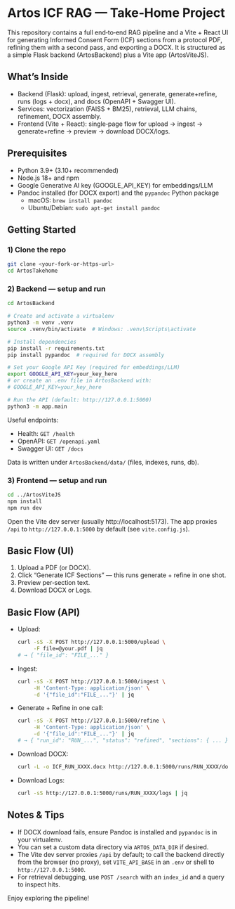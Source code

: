 # Artos ICF RAG — Take‑Home Project

This repository contains a full end‑to‑end RAG pipeline and a Vite + React UI for generating Informed Consent Form (ICF) sections from a protocol PDF, refining them with a second pass, and exporting a DOCX. It is structured as a simple Flask backend (ArtosBackend) plus a Vite app (ArtosViteJS).

## What’s Inside
- Backend (Flask): upload, ingest, retrieval, generate, generate+refine, runs (logs + docx), and docs (OpenAPI + Swagger UI).
- Services: vectorization (FAISS + BM25), retrieval, LLM chains, refinement, DOCX assembly.
- Frontend (Vite + React): single‑page flow for upload → ingest → generate+refine → preview → download DOCX/logs.

## Prerequisites
- Python 3.9+ (3.10+ recommended)
- Node.js 18+ and npm
- Google Generative AI key (GOOGLE_API_KEY) for embeddings/LLM
- Pandoc installed (for DOCX export) and the `pypandoc` Python package
  - macOS: `brew install pandoc`
  - Ubuntu/Debian: `sudo apt-get install pandoc`

## Getting Started

### 1) Clone the repo
```bash
git clone <your-fork-or-https-url>
cd ArtosTakehome
```

### 2) Backend — setup and run
```bash
cd ArtosBackend

# Create and activate a virtualenv
python3 -m venv .venv
source .venv/bin/activate  # Windows: .venv\Scripts\activate

# Install dependencies
pip install -r requirements.txt
pip install pypandoc  # required for DOCX assembly

# Set your Google API Key (required for embeddings/LLM)
export GOOGLE_API_KEY=your_key_here
# or create an .env file in ArtosBackend with:
# GOOGLE_API_KEY=your_key_here

# Run the API (default: http://127.0.0.1:5000)
python3 -m app.main
```

Useful endpoints:
- Health: `GET /health`
- OpenAPI: `GET /openapi.yaml`
- Swagger UI: `GET /docs`

Data is written under `ArtosBackend/data/` (files, indexes, runs, db).

### 3) Frontend — setup and run
```bash
cd ../ArtosViteJS
npm install
npm run dev
```

Open the Vite dev server (usually http://localhost:5173). The app proxies `/api` to `http://127.0.0.1:5000` by default (see `vite.config.js`).

## Basic Flow (UI)
1) Upload a PDF (or DOCX).
2) Click “Generate ICF Sections” — this runs generate + refine in one shot.
3) Preview per‑section text.
4) Download DOCX or Logs.

## Basic Flow (API)
- Upload:
  ```bash
  curl -sS -X POST http://127.0.0.1:5000/upload \
       -F file=@your.pdf | jq
  # → { "file_id": "FILE_..." }
  ```
- Ingest:
  ```bash
  curl -sS -X POST http://127.0.0.1:5000/ingest \
       -H 'Content-Type: application/json' \
       -d '{"file_id":"FILE_..."}' | jq
  ```
- Generate + Refine in one call:
  ```bash
  curl -sS -X POST http://127.0.0.1:5000/refine \
       -H 'Content-Type: application/json' \
       -d '{"file_id":"FILE_..."}' | jq
  # → { "run_id": "RUN_...", "status": "refined", "sections": { ... }, "queries": { ... } }
  ```
- Download DOCX:
  ```bash
  curl -L -o ICF_RUN_XXXX.docx http://127.0.0.1:5000/runs/RUN_XXXX/docx
  ```
- Download Logs:
  ```bash
  curl -sS http://127.0.0.1:5000/runs/RUN_XXXX/logs | jq
  ```

## Notes & Tips
- If DOCX download fails, ensure Pandoc is installed and `pypandoc` is in your virtualenv.
- You can set a custom data directory via `ARTOS_DATA_DIR` if desired.
- The Vite dev server proxies `/api` by default; to call the backend directly from the browser (no proxy), set `VITE_API_BASE` in an `.env` or shell to `http://127.0.0.1:5000`.
- For retrieval debugging, use `POST /search` with an `index_id` and a query to inspect hits.

Enjoy exploring the pipeline!

